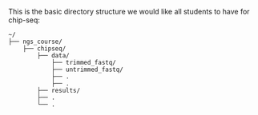 This is the basic directory structure we would like all students to have for chip-seq:

```
~/
├── ngs_course/
    ├── chipseq/
        ├── data/
            ├── trimmed_fastq/
            ├── untrimmed_fastq/
            ├── .
            ├── .
        ├── results/
        ├── .
        └── .
```
